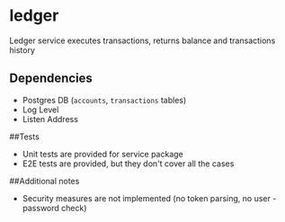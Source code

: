 # ledger

Ledger service executes transactions, returns balance and transactions history

## Dependencies

- Postgres DB (`accounts`, `transactions` tables)
- Log Level 
- Listen Address

##Tests 

- Unit tests are provided for service package
- E2E tests are provided, but they don't cover all the cases

##Additional notes

- Security measures are not implemented (no token parsing, no user - password check)